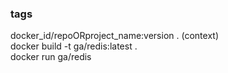 ### tags
docker_id/repoORproject_name:version . (context)<br/>
docker build -t ga/redis:latest . <br/>
docker run ga/redis